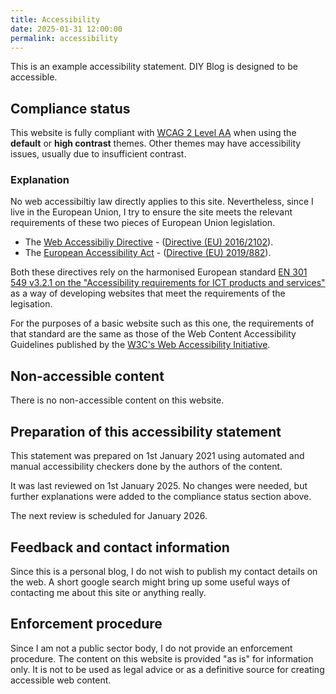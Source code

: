 ```yaml
---
title: Accessibility
date: 2025-01-31 12:00:00
permalink: accessibility
---
```


This is an example accessibility statement. DIY Blog is designed to be accessible.

## Compliance status

This website is fully compliant with [WCAG 2 Level AA](https://www.w3.org/TR/WCAG2/) when using the **default** or **high contrast** themes. Other themes may have accessibility issues, usually due to insufficient contrast.

### Explanation

No web accessibiltiy law directly applies to this site. Nevertheless, since I live in the European Union, I try to ensure the site meets the relevant requirements of these two pieces of European Union legislation.

* The [Web Accessibiliy Directive](https://ec.europa.eu/digital-single-market/en/web-accessibility) - ([Directive (EU) 2016/2102](https://eur-lex.europa.eu/eli/dir/2016/2102/oj)).
* The [European Accessibility Act](https://ec.europa.eu/social/main.jsp?catId=1202) - ([Directive (EU) 2019/882](https://eur-lex.europa.eu/eli/dir/2019/882/oj)).

Both these directives rely on the harmonised European standard [EN 301 549 v3.2.1 on the "Accessibility requirements for ICT products and services"](https://www.etsi.org/deliver/etsi_en/301500_301599/301549/03.02.01_60/en_301549v030201p.pdf) as a way of developing websites that meet the requirements of the legisation.

For the purposes of a basic website such as this one, the requirements of that standard are the same as those of the Web Content Accessibility Guidelines published by the [W3C's Web Accessibility Initiative](https://www.w3.org/WAI/).

## Non-accessible content

There is no non-accessible content on this website.

## Preparation of this accessibility statement

This statement was prepared on 1st January 2021 using automated and manual accessibility checkers done by the authors of the content. 

It was last reviewed on 1st January 2025. No changes were needed, but further explanations were added to the compliance status section above.

The next review is scheduled for January 2026.

## Feedback and contact information

Since this is a personal blog, I do not wish to publish my contact details on the web. A short google search might bring up some useful ways of contacting me about this site or anything really.

## Enforcement procedure

Since I am not a public sector body, I do not provide an enforcement procedure. The content on this website is provided "as is" for information only.  It is not to be used as legal advice or as a definitive source for creating accessible web content.